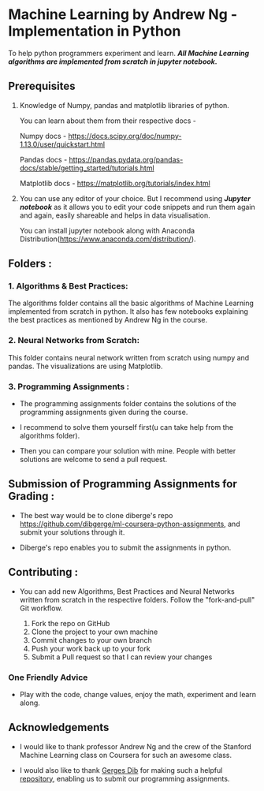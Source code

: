 # Machine Learning by Andrew Ng - Implementation in Python
To help python programmers experiment and learn. ***All Machine Learning algorithms are implemented from scratch in jupyter notebook.***

## Prerequisites
1. Knowledge of Numpy, pandas and matplotlib libraries of python.
   
   You can learn about them from their respective docs - 
   
   Numpy docs - https://docs.scipy.org/doc/numpy-1.13.0/user/quickstart.html
   
   Pandas docs - https://pandas.pydata.org/pandas-docs/stable/getting_started/tutorials.html
   
   Matplotlib docs - https://matplotlib.org/tutorials/index.html
   
2. You can use any editor of your choice. But I recommend using ***Jupyter notebook*** as it allows you to
   edit your code snippets and run them again and again, easily shareable and helps in data visualisation.
   
   You can install jupyter notebook along with Anaconda Distribution(https://www.anaconda.com/distribution/).
   

## Folders :    
### 1. Algorithms & Best Practices:
The algorithms folder contains all the basic algorithms of Machine Learning implemented from scratch in python. It also has few notebooks explaining the best practices as mentioned by Andrew Ng in the course.

### 2. Neural Networks from Scratch: 
This folder contains neural network written from scratch using numpy and pandas. The visualizations are using Matplotlib.

### 3. Programming Assignments :
- The programming assignments folder contains the solutions of the programming assignments given during the course. 

- I recommend to solve them yourself first(u can take help from the algorithms folder). 

- Then you can compare your solution with mine. People with better solutions are welcome to send a pull request. 


## Submission of Programming Assignments for Grading :

- The best way would be to clone diberge's repo https://github.com/dibgerge/ml-coursera-python-assignments, and submit your solutions through it.

- Diberge's repo enables you to submit the assignments in python.

## Contributing :
- You can add new Algorithms, Best Practices and Neural Networks written from scratch in the respective folders. Follow the "fork-and-pull" Git workflow.

    1. Fork the repo on GitHub
    2. Clone the project to your own machine
    3. Commit changes to your own branch
    4. Push your work back up to your fork
    5. Submit a Pull request so that I can review your changes


### One Friendly Advice 
- Play with the code, change values, enjoy the math, experiment and learn along.

## Acknowledgements

- I would like to thank professor Andrew Ng and the crew of the Stanford Machine Learning class on Coursera for such an awesome class. 

- I would also like to thank [Gerges Dib](https://github.com/dibgerge) for making such a helpful [repository](https://github.com/dibgerge/ml-coursera-python-assignments), enabling us to submit our programming assignments.
   
